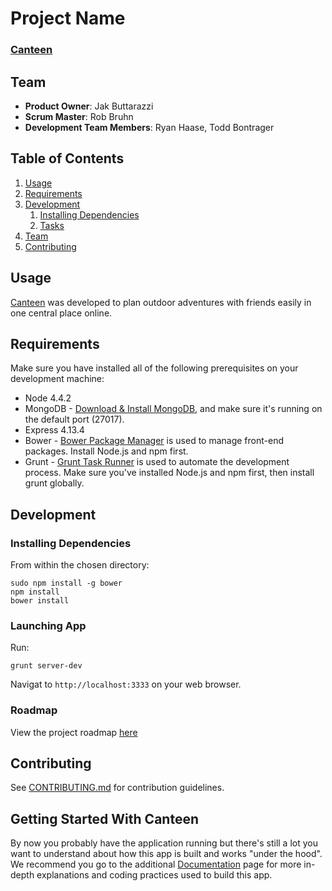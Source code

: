 # Project Name

### [Canteen](http://canteenapp.herokuapp.com)

## Team

  - __Product Owner__: Jak Buttarazzi
  - __Scrum Master__: Rob Bruhn
  - __Development Team Members__: Ryan Haase, Todd Bontrager

## Table of Contents

1. [Usage](#Usage)
1. [Requirements](#requirements)
1. [Development](#development)
    1. [Installing Dependencies](#installing-dependencies)
    1. [Tasks](#tasks)
1. [Team](#team)
1. [Contributing](#contributing)

## Usage

[Canteen](http://canteenapp.herokuapp.com) was developed to plan outdoor adventures with friends easily in one central place online.

## Requirements

 Make sure you have installed all of the following prerequisites on your development machine:

* Node 4.4.2
* MongoDB - [Download & Install MongoDB](http://www.mongodb.org/downloads), and make sure it's running on the default port (27017).
* Express 4.13.4
* Bower - [Bower Package Manager](http://bower.io/) is used to manage front-end packages. Install Node.js and npm first.
* Grunt - [Grunt Task Runner](http://gruntjs.com/) is used to automate the development process. Make sure you've installed Node.js and npm first, then install grunt globally.

## Development

### Installing Dependencies

From within the chosen directory:

```
sudo npm install -g bower
npm install
bower install
```

### Launching App

Run:

```
grunt server-dev
```

Navigat to `http://localhost:3333` on your web browser.

### Roadmap

View the project roadmap [here](https://github.com/CanteenApp/Canteen/issues)


## Contributing

See [CONTRIBUTING.md](CONTRIBUTING.md) for contribution guidelines.

## Getting Started With Canteen

By now you probably have the application running but there's still a lot you want to understand about how this app is built and works "under the hood". We recommend you go to the additional [Documentation](DOCUMENTATION.md) page for more in-depth explanations and coding practices used to build this app.
